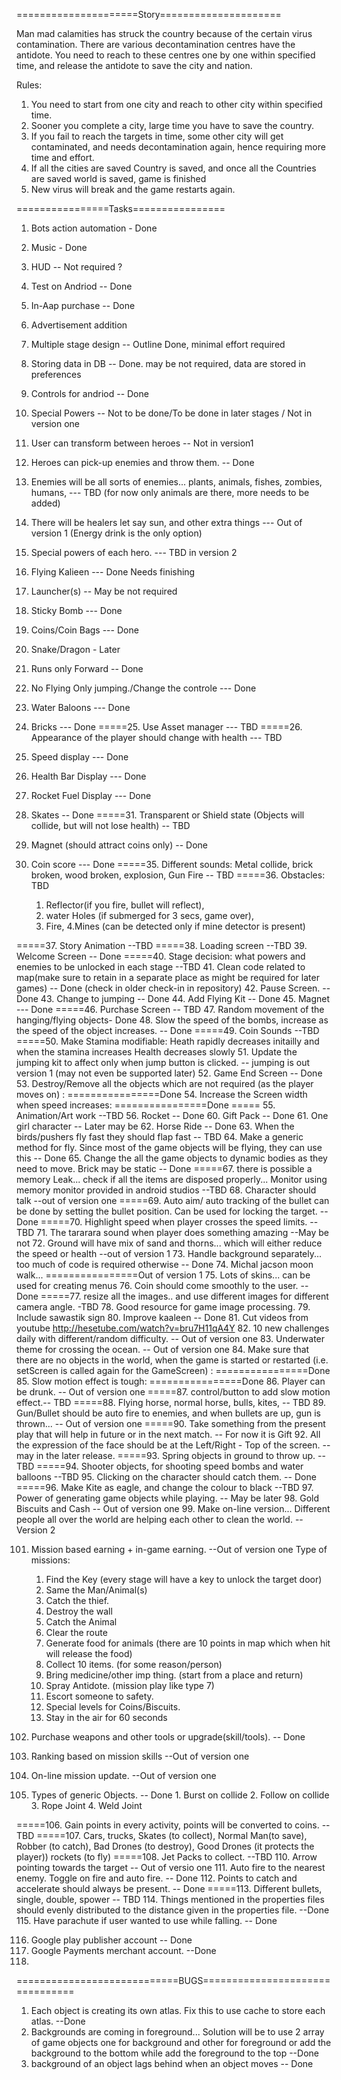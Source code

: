 =====================Story=====================


Man mad calamities has struck the country because of the certain virus contamination. There are various decontamination centres have the antidote.
You need to reach to these centres one by one within specified time, and release the antidote to save the city and nation.

Rules:

1. You need to start from one city and reach to other city within specified time.
2. Sooner you complete a city, large time you have to save the country.
3. If you fail to reach the targets in time, some other city will get contaminated, and needs decontamination again, hence requiring more time and effort.
4. If all the cities are saved Country is saved, and once all the Countries are saved world is saved, game is finished
5. New virus will break and the game restarts again.





================Tasks================

1. Bots action automation - Done
2. Music - Done
3. HUD -- Not required ? 
4. Test on Andriod -- Done
5. In-Aap purchase -- Done
6. Advertisement addition
7. Multiple stage design -- Outline Done, minimal effort required
8. Storing data in DB --  Done. may be not required, data are stored in preferences
9. Controls for andriod -- Done
10. Special Powers -- Not to be done/To be done in later stages / Not in version one
11. User can transform between heroes -- Not in version1  
12. Heroes can pick-up enemies and throw them. -- Done
13. Enemies will be all sorts of enemies... plants, animals, fishes, zombies, humans, --- TBD (for now only animals are there, more needs to be added)
14. There will be healers let say sun, and other extra things --- Out of version 1 (Energy drink is the only option)
15. Special powers of each hero. --- TBD in version 2
16. Flying Kalieen --- Done Needs finishing
17. Launcher(s) -- May be not required
18. Sticky Bomb --- Done
19. Coins/Coin Bags  --- Done
20. Snake/Dragon - Later
21. Runs only Forward -- Done
22. No Flying Only jumping./Change the controle --- Done
23. Water Baloons --- Done
24. Bricks --- Done
=====25. Use Asset manager --- TBD
=====26. Appearance of the player should change with health --- TBD
27. Speed display --- Done
28. Health Bar Display --- Done
29. Rocket Fuel Display --- Done
30. Skates -- Done
=====31. Transparent or Shield state (Objects will collide, but will not lose health) -- TBD

33. Magnet (should attract coins only) -- Done
34. Coin score --- Done
=====35. Different sounds: Metal collide, brick broken, wood broken, explosion, Gun Fire -- TBD
=====36. Obstacles: TBD
	1. Reflector(if you fire, bullet will reflect), 
	2. water Holes (if submerged for 3 secs, game over), 
	3. Fire, 
	4.Mines (can be detected only if mine detector is present)  

=====37. Story Animation --TBD
=====38. Loading screen --TBD
39. Welcome Screen -- Done
=====40. Stage decision: what powers and enemies to be unlocked in each stage --TBD
41. Clean code related to map(make sure to retain in a separate place as might be required for later games) -- Done (check in older check-in in repository)
42. Pause Screen. -- Done
43. Change to jumping -- Done
44. Add Flying Kit -- Done
45. Magnet ---  Done
=====46. Purchase Screen -- TBD
47. Random movement of the hanging/flying objects- Done
48. Slow the speed of the bombs, increase as the speed of the object increases. -- Done
=====49. Coin Sounds --TBD
=====50. Make Stamina modifiable: Heath rapidly decreases initailly and when the stamina increases Health decreases slowly 
51. Update the jumping kit to affect only when jump button is clicked. -- jumping is out version 1 (may not even be supported later)
52. Game End Screen -- Done
53. Destroy/Remove all the objects which are not required (as the player moves on) :  ================Done 
54. Increase the Screen width when speed increases: ================Done 
===== 55. Animation/Art work --TBD
56. Rocket -- Done
60. Gift Pack -- Done
61. One girl character -- Later may be
62. Horse Ride -- Done
63. When the birds/pushers fly fast they should flap fast -- TBD
64. Make a generic method for fly. Since most of the game objects will be flying, they can use this -- Done
65. Change the all the game objects to dynamic bodies as they need to move. Brick may be static -- Done
=====67. there is possible a memory Leak... check if all the items are disposed properly... Monitor using memory monitor provided in android studios --TBD
68. Character should talk --out of version one
=====69. Auto aim/ auto tracking of the bullet can be done by setting the bullet position. Can be used for locking the target. -- Done
=====70. Highlight speed when player crosses the speed limits. --TBD
71. The tararara sound when player does something amazing --May be not
72. Ground will have mix of sand and thorns... which will either reduce the speed or health --out of version 1
73. Handle background separately... too much of code is required otherwise -- Done
74. Michal jacson moon walk... ================Out of version 1
75. Lots of skins... can be used for creating menus 
76. Coin should come smoothly to the user. -- Done
=====77. resize all the images.. and use different images for different camera angle. -TBD
78. Good resource for game image processing.
79. Include sawastik sign
80. Improve kaaleen -- Done
81. Cut videos from youtube http://hesetube.com/watch?v=bru7H11qA4Y
82. 10 new challenges daily with different/random difficulty. -- Out of version one
83. Underwater theme for crossing the ocean. -- Out of version one
84. Make sure that there are no objects in the world, when the game is started or restarted (i.e. setScreen is called again for the GameScreen) : ================Done 
85. Slow motion effect is tough: ================Done 
86. Player can be drunk. -- Out of version one
=====87. control/button to add slow motion effect.-- TBD
=====88. Flying horse, normal horse, bulls, kites, -- TBD
89. Gun/Bullet should be auto fire to enemies, and when bullets are up, gun is thrown... -- Out of version one
=====90. Take something from the present play that will help in future or in the next match. -- For now it is Gift
92. All the expression of the face should be at the Left/Right - Top of the screen. -- may in the later release.
=====93. Spring objects in ground to throw up. -- TBD
=====94. Shooter objects, for shooting speed bombs and water balloons --TBD
95. Clicking on the character should catch them. -- Done
=====96. Make Kite as eagle, and change the colour to black --TBD
97. Power of generating game objects while playing. -- May be later
98. Gold Biscuits and Cash -- Out of version one
99. Make on-line version... Different people all over the world are helping each other to clean the world. -- Version 2

101. Mission based earning + in-game earning. --Out of version one
	Type of missions: 
		1. Find the Key (every stage will have a key to unlock the target door)
		2. Same the Man/Animal(s)
		3. Catch the thief.
		4. Destroy the wall
		5. Catch the Animal
		6. Clear the route
		7. Generate food for animals (there are 10 points in map which when hit will release the food)
		8. Collect 10 items. (for some reason/person)
		9. Bring medicine/other imp thing. (start from a place and return)
		10. Spray Antidote. (mission play like type 7)
		11. Escort someone to safety.
		12. Special levels for Coins/Biscuits.
		13. Stay in the air for 60 seconds
		
102. Purchase weapons and other tools or upgrade(skill/tools). -- Done
103. Ranking based on mission skills --Out of version one
104. On-line mission update. --Out of version one
105. Types of generic Objects. -- Done
	1. Burst on collide
	2. Follow on collide
	3. Rope Joint
	4. Weld Joint

	
=====106. Gain points in every activity, points will be converted to coins. -- TBD
=====107. Cars, trucks, Skates (to collect), Normal Man(to save), Robber (to catch), Bad Drones (to destroy), Good Drones (it protects the player)) rockets (to fly)
=====108. Jet Packs to collect. --TBD
110. Arrow pointing towards the target -- Out of versio one
111. Auto fire to the nearest enemy. Toggle on fire and auto fire. -- Done
112. Points to catch and accelerate should always be present. -- Done
=====113. Different bullets, single, double, spower -- TBD
114. Things mentioned in the properties files should evenly distributed to the distance given in the properties file. --Done
115. Have parachute if user wanted to use while falling. -- Done


116. Google play publisher account -- Done
117. Google Payments merchant account. --Done
116. 

============================BUGS================================
1. Each object is creating its own atlas. Fix this to use cache to store each atlas. --Done
2. Backgrounds are coming in foreground... Solution will be to use 2 array of game objects one for background and other for foreground or add the background to the bottom while add the foreground to the top --Done
3. background of an object lags behind when an object moves -- Done 
